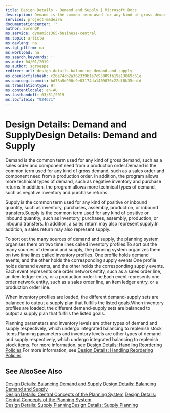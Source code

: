 ```yaml
---
title: Design Details - Demand and Supply | Microsoft Docs
description: Demand is the common term used for any kind of gross demand, such as a sales order and component need from a production order. In addition, the program allows more technical types of demand, such as negative inventory and purchase returns.
services: project-madeira
documentationcenter: ''
author: SorenGP
ms.service: dynamics365-business-central
ms.topic: article
ms.devlang: na
ms.tgt_pltfrm: na
ms.workload: na
ms.search.keywords: ''
ms.date: 04/01/2019
ms.author: sgroespe
redirect_url: design-details-balancing-demand-and-supply
ms.openlocfilehash: c26e74cb2a362339b1e7c95809fb19e13869c61e
ms.sourcegitcommit: bd78a5d990c9e83174da1409076c22df8b35eafd
ms.translationtype: HT
ms.contentlocale: en-AU
ms.lasthandoff: 03/31/2019
ms.locfileid: "924671"
---
```

# <a name="design-details-demand-and-supply"></a><span data-ttu-id="62938-104">Design Details: Demand and Supply</span><span class="sxs-lookup"><span data-stu-id="62938-104">Design Details: Demand and Supply</span></span>
<span data-ttu-id="62938-105">Demand is the common term used for any kind of gross demand, such as a sales order and component need from a production order.</span><span class="sxs-lookup"><span data-stu-id="62938-105">Demand is the common term used for any kind of gross demand, such as a sales order and component need from a production order.</span></span> <span data-ttu-id="62938-106">In addition, the program allows more technical types of demand, such as negative inventory and purchase returns.</span><span class="sxs-lookup"><span data-stu-id="62938-106">In addition, the program allows more technical types of demand, such as negative inventory and purchase returns.</span></span>  

 <span data-ttu-id="62938-107">Supply is the common term used for any kind of positive or inbound quantity, such as inventory, purchases, assembly, production, or inbound transfers.</span><span class="sxs-lookup"><span data-stu-id="62938-107">Supply is the common term used for any kind of positive or inbound quantity, such as inventory, purchases, assembly, production, or inbound transfers.</span></span> <span data-ttu-id="62938-108">In addition, a sales return may also represent supply.</span><span class="sxs-lookup"><span data-stu-id="62938-108">In addition, a sales return may also represent supply.</span></span>  

 <span data-ttu-id="62938-109">To sort out the many sources of demand and supply, the planning system organises them on two time lines called inventory profiles.</span><span class="sxs-lookup"><span data-stu-id="62938-109">To sort out the many sources of demand and supply, the planning system organizes them on two time lines called inventory profiles.</span></span> <span data-ttu-id="62938-110">One profile holds demand events, and the other holds the corresponding supply events.</span><span class="sxs-lookup"><span data-stu-id="62938-110">One profile holds demand events, and the other holds the corresponding supply events.</span></span> <span data-ttu-id="62938-111">Each event represents one order network entity, such as a sales order line, an item ledger entry, or a production order line.</span><span class="sxs-lookup"><span data-stu-id="62938-111">Each event represents one order network entity, such as a sales order line, an item ledger entry, or a production order line.</span></span>  

 <span data-ttu-id="62938-112">When inventory profiles are loaded, the different demand-supply sets are balanced to output a supply plan that fulfills the listed goals.</span><span class="sxs-lookup"><span data-stu-id="62938-112">When inventory profiles are loaded, the different demand-supply sets are balanced to output a supply plan that fulfills the listed goals.</span></span>  

 <span data-ttu-id="62938-113">Planning parameters and inventory levels are other types of demand and supply respectively, which undergo integrated balancing to replenish stock items.</span><span class="sxs-lookup"><span data-stu-id="62938-113">Planning parameters and inventory levels are other types of demand and supply respectively, which undergo integrated balancing to replenish stock items.</span></span> <span data-ttu-id="62938-114">For more information, see [Design Details: Handling Reordering Policies](design-details-handling-reordering-policies.md).</span><span class="sxs-lookup"><span data-stu-id="62938-114">For more information, see [Design Details: Handling Reordering Policies](design-details-handling-reordering-policies.md).</span></span>  

## <a name="see-also"></a><span data-ttu-id="62938-115">See Also</span><span class="sxs-lookup"><span data-stu-id="62938-115">See Also</span></span>  
 <span data-ttu-id="62938-116">[Design Details: Balancing Demand and Supply](design-details-balancing-demand-and-supply.md) </span><span class="sxs-lookup"><span data-stu-id="62938-116">[Design Details: Balancing Demand and Supply](design-details-balancing-demand-and-supply.md) </span></span>  
 <span data-ttu-id="62938-117">[Design Details: Central Concepts of the Planning System](design-details-central-concepts-of-the-planning-system.md) </span><span class="sxs-lookup"><span data-stu-id="62938-117">[Design Details: Central Concepts of the Planning System](design-details-central-concepts-of-the-planning-system.md) </span></span>  
 [<span data-ttu-id="62938-118">Design Details: Supply Planning</span><span class="sxs-lookup"><span data-stu-id="62938-118">Design Details: Supply Planning</span></span>](design-details-supply-planning.md)
